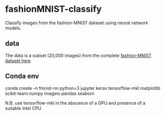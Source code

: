 # fashionMNIST-classify
Classify images from the fashion-MNIST dataset using neural network models.

## data
The data is a subset (20,000 images) from the complete [fashion-MNIST dataset here](https://github.com/zalandoresearch/fashion-mnist)

## Conda env
conda create -n fmnist-nn python=3 jupyter keras tensorflow-mkl  matplotlib scikit-learn numpy imageio pandas seaborn

N.B. use tensorflow-mkl in the abscence of a GPU and presence of a suitable Intel CPU
